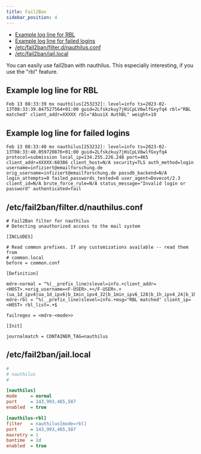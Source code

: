```yaml
---
title: Fail2Ban
sidebar_position: 4
---
```

<!-- TOC -->
  * [Example log line for RBL](#example-log-line-for-rbl)
  * [Example log line for failed logins](#example-log-line-for-failed-logins)
  * [/etc/fail2ban/filter.d/nauthilus.conf](#etcfail2banfilterdnauthilusconf)
  * [/etc/fail2ban/jail.local](#etcfail2banjaillocal)
<!-- TOC -->

You can easily use fail2ban with nauthilus. This especially interesting, if you use the "rbl" feature.

## Example log line for RBL

```
Feb 13 08:33:39 mx nauthilus[253232]: level=info ts=2023-02-13T08:33:39.847527564+01:00 guid=2Lfskzkuy7jHiCpLV6wlfGxyfq4 rbl="RBL matched" client_addr=XXXXX rbl="AbusiX AuthBL" weight=10
```

## Example log line for failed logins

```
Feb 13 08:33:40 mx nauthilus[253232]: level=info ts=2023-02-13T08:33:40.059720876+01:00 guid=2Lfskzkuy7jHiCpLV6wlfGxyfq4 protocol=submission local_ip=134.255.226.248 port=465 client_addr=XXXXX:60386 client_host=N/A security=TLS auth_method=login username=infiziert@emailforschung.de orig_username=infiziert@emailforschung.de passdb_backend=N/A login_attempts=0 failed_passwords_tested=0 user_agent=Dovecot/2.3 client_id=N/A brute_force_rule=N/A status_message="Invalid login or password" authenticated=fail
```

## /etc/fail2ban/filter.d/nauthilus.conf

```
# Fail2Ban filter for nauthilus
# Detecting unauthorized access to the mail system

[INCLUDES]

# Read common prefixes. If any customizations available -- read them from
# common.local
before = common.conf

[Definition]

mdre-normal = ^%(__prefix_line)slevel=info.+client_addr=<HOST>.+orig_username=<F-USER>.+</F-USER>.+(ua_1d_ipv4|ua_1d_ipv6|b_1min_ipv4_32|b_1min_ipv6_128|b_1h_ipv4_24|b_1h_ipv6_64|b_1d_ipv4_24|b_1d_ipv6_64|b_1w_ipv4_24|b_1w_ipv6_64).+authenticated=fail
mdre-rbl = ^%(__prefix_line)slevel=info.+msg="RBL matched" client_ip=<HOST> rbl_list=.+$

failregex = <mdre-<mode>>

[Init]

journalmatch = CONTAINER_TAG=nauthilus
```

## /etc/fail2ban/jail.local

```ini
#
# nauthilus
#

[nauthilus]
mode     = normal
port     = 143,993,465,587
enabled  = true

[nauthilus-rbl]
filter   = nauthilus[mode=rbl]
port     = 143,993,465,587
maxretry = 1
bantime  = 1d
enabled  = true
```
